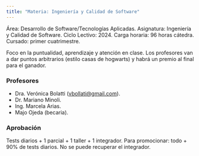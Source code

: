 ```yaml
---
title: "Materia: Ingeniería y Calidad de Software"
---
```

Área: Desarrollo de Software/Tecnologías Aplicadas.
Asignatura: Ingeniería y Calidad de Software.
Ciclo Lectivo: 2024.
Carga horaria: 96 horas cátedra.
Cursado: primer cuatrimestre.

Foco en la puntualidad, aprendizaje y atención en clase.
Los profesores van a dar puntos arbitrarios (estilo casas de hogwarts) y habrá un premio al final para el ganador.

### Profesores

- Dra. Verónica Bolatti (vbollati@gmail.com).
- Dr. Mariano Minoli.
- Ing. Marcela Arias.
- Majo Ojeda (becaria).

### Aprobación

Tests diarios + 1 parcial + 1 taller + 1 integrador.
Para promocionar: todo + 90% de tests diarios. No se puede recuperar el integrador.
